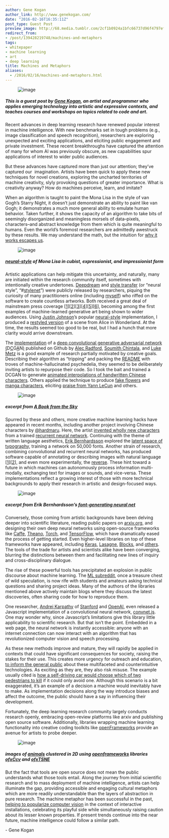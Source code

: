 ```yaml
---
author: Gene Kogan
author_link: http://www.genekogan.com/
date: "2016-02-16T16:35:11Z"
post_type: Guest Post
preview_image: http://68.media.tumblr.com/2cf1b0924a1bfc66737d96f4797ef6f7/tumblr_inline_o2neravFOu1ta78fg_540.png
redirect_from:
- /post/139428219748/machines-and-metaphors
tags:
- whitepaper
- machine learning
- art
- deep learning
title: Machines and Metaphors
aliases:
  - /2016/02/16/machines-and-metaphors.html
---
```


<figure data-orig-width="703" data-orig-height="376" class="tmblr-full"><img src="http://68.media.tumblr.com/2cf1b0924a1bfc66737d96f4797ef6f7/tumblr_inline_o2neravFOu1ta78fg_540.png" alt="image" data-orig-width="703" data-orig-height="376"/></figure>

##### This is a guest post by <a href="http://www.genekogan.com/">Gene Kogan</a>, an artist and programmer who applies emerging technology into artistic and expressive contexts, and teaches courses and workshops on topics related to code and art.

<p>Recent advances in deep learning research have renewed popular interest in machine intelligence. With new benchmarks set in tough problems (e.g., image classification and speech recognition), researchers are exploring unexpected and exciting applications, and eliciting public engagement and private investment. These recent breakthroughs have captured the attention of many for whom AI was previously obscure, as new capabilities spur applications of interest to wider public audiences.<br/></p><p>But these advances have captured more than just our attention; they&rsquo;ve captured our  imagination. Artists have been quick to apply these new techniques for novel creations, exploring the uncharted territories of machine creativity, slyly provoking questions of greater importance. What is creativity anyway? How do machines perceive, learn, and imitate?</p><!--more--><p>When an algorithm is taught to paint the Mona Lisa in the style of van Gogh’s Starry Night, it doesn&rsquo;t just demonstrate an ability to paint like van Gogh; it demonstrates a much more general ability to emulate human behavior. Taken further, it shows the capacity of an algorithm to take bits of seemingly disorganized and meaningless morsels of data&ndash;pixels, characters&ndash;and abstract knowledge from them which is quite meaningful to humans. Even the world&rsquo;s foremost researchers are admittedly awestruck by these results. We may understand the math, but the intuition for <a href="http://blog.fastforwardlabs.com/2015/09/02/dalemberts-deep-dream-bees-and-nonlinear.html">why it works escapes us</a>.</p><figure data-orig-width="558" data-orig-height="276" class="tmblr-full"><img src="http://68.media.tumblr.com/3cbe548003e0178e5a8bc834ca134f6b/tumblr_inline_o2nesdb9uq1ta78fg_540.png" alt="image" data-orig-width="558" data-orig-height="276"/></figure>

##### <a href="https://github.com/jcjohnson/neural-style">neural-style</a> of Mona Lisa in cubist, expressionist, and impressionist form

<p>Artistic applications can help mitigate this uncertainty, and naturally, many are initiated within the research community itself, sometimes with intentionally creative undertones. <a href="http://googleresearch.blogspot.in/2015/06/inceptionism-going-deeper-into-neural.html">Deepdream</a> and <a href="http://arxiv.org/abs/1508.06576">style transfer</a> (or &ldquo;neural style&rdquo;, &ldquo;#<a href="https://twitter.com/search?f=images&amp;vertical=default&amp;q=%23stylenet">stylenet</a>&rdquo;) were publicly released by researchers, piquing the curiosity of many practitioners online (including <a href="http://genekogan.com/works/style-transfer.html">myself</a>) who riffed on the software to create countless artworks. Both received a great deal of mainstream press coverage [<a href="http://www.wired.co.uk/news/archive/2015-07/03/google-deep-dream">1</a>][<a href="http://www.telegraph.co.uk/technology/google/11730050/deep-dream-best-images.html">2</a>][<a href="http://www.popsci.com/turn-your-life-computers-dream-world">3</a>][<a href="http://www.theguardian.com/technology/2015/sep/02/computer-algorithm-recreates-van-gogh-painting-picasso">4</a>][<a href="http://qz.com/495614/computers-can-now-paint-like-van-gogh-and-picasso/">5</a>][<a href="http://www.dailymail.co.uk/sciencetech/article-3214634/The-algorithm-learn-copy-artist-Neural-network-recreate-snaps-style-Van-Gogh-Picasso.html">6</a>], becoming among the first examples of machine-learned generative art being shown to wider audiences. Using <a href="http://cs.stanford.edu/people/jcjohns/">Justin Johnson</a>&rsquo;s popular <a href="https://github.com/jcjohnson/neural-style">neural-style</a> implementation, I produced a <a href="http://vimeo.com/139123754">restyled version</a> of a scene from Alice in Wonderland. At the time, the results seemed too good to be real, but I had a hunch that more clarity would arrive downstream.<br/></p><p>The <a href="https://github.com/Newmu/dcgan_code">implementation</a> of a <a href="http://arxiv.org/abs/1511.06434">deep convolutional generative adversarial network</a> <a href="http://arxiv.org/abs/1511.06434">(</a>D<a href="http://arxiv.org/abs/1511.06434">C</a>G<a href="http://arxiv.org/abs/1511.06434">A</a>N<a href="http://arxiv.org/abs/1511.06434">)</a> published on Github by <a href="https://twitter.com/alecrad">Alec Radford</a>, <a href="http://soumith.ch">Soumith Chintala</a>, and <a href="http://lukemetz.github.io/">Luke Metz</a> is a good example of research partially motivated by creative goals. Describing their algorithm as &ldquo;tripping&rdquo; and packing the <a href="https://github.com/Newmu/dcgan_code/blob/master/README.md">README</a> with troves of machine-hallucinated psychedelia, they seemed to be deliberately inviting artists to repurpose their code. So I took the bait and trained a DCGAN to generate <a href="http://www.genekogan.com/works/a-book-from-the-sky.html">animated interpolations of handwritten Chinese characters</a>. Others applied the technique to produce <a href="https://twitter.com/vintermann/status/675599478494208000">fake flowers</a> and <a href="https://github.com/mattya/chainer-DCGAN/blob/master/README.md">manga characters</a>, eliciting <a href="https://www.facebook.com/yann.lecun/posts/10153269667222143">praise from Yann LeCun</a> and others.</p><figure data-orig-width="512" data-orig-height="314" class="tmblr-full"><img src="http://68.media.tumblr.com/450487b441fdae6b17b5fe7a75e562e9/tumblr_inline_o2nf2jx1V41ta78fg_540.gif" alt="image" data-orig-width="512" data-orig-height="314"/></figure>

##### excerpt from <a href="http://genekogan.com/works/a-book-from-the-sky.html">A Book from the Sky</a>

<p>Spurred by these and others, more creative machine learning hacks have appeared in recent months, including another project involving Chinese characters by <a href="https://twitter.com/hardmaru">@hardmaru</a>. Here, the artist <a href="http://blog.otoro.net/2015/12/28/recurrent-net-dreams-up-fake-chinese-characters-in-vector-format-with-tensorflow/">invented wholly new characters</a> from a trained <a href="http://karpathy.github.io/2015/05/21/rnn-effectiveness/">recurrent neural network</a>. Continuing with the theme of written language aesthetics, <a href="http://erikbern.com">Erik Bernhardsson</a> explored the <a href="http://erikbern.com/2016/01/21/analyzing-50k-fonts-using-deep-neural-networks/">latent space of typography</a>, training a network on 50,000 fonts. Another strain of research, combining convolutional and recurrent neural networks, has produced software capable of annotating or describing images with natural language [<a href="https://github.com/ryankiros/neural-storyteller">1</a>][<a href="https://github.com/karpathy/neuraltalk2">2</a>], and even more experimentally, the <a href="http://arxiv.org/abs/1511.02793">reverse</a>. These hint toward a future in which machines can autonomously process information multi-modally, exchanging text for images or sounds, and vice-versa. These implementations reflect a growing interest of those with more technical backgrounds to apply their research in artistic and design-focused ways.</p><figure data-orig-width="512" data-orig-height="512" class="tmblr-full"><img src="http://68.media.tumblr.com/569a9c7fdf3a1db183d42b7b91389759/tumblr_inline_o2nlv9YJ041ta78fg_540.gif" alt="image" data-orig-width="512" data-orig-height="512"/></figure>

##### excerpt from Erik Bernhardsson’s <a href="http://erikbern.com/2016/01/21/analyzing-50k-fonts-using-deep-neural-networks/">font-generating neural net</a>

<p>Conversely, those coming from artistic backgrounds have been delving deeper into scientific literature, reading public papers on <a href="http://arxiv.org/">arxiv.org</a>, and designing their own deep neural networks using open-source frameworks like <a href="http://caffe.berkeleyvision.org/">Caffe</a>, <a href="http://deeplearning.net/software/theano/">Theano</a>, <a href="http://torch.ch">Torch</a>, and <a href="https://www.tensorflow.org/">TensorFlow</a>, which have dramatically eased the process of getting started. Even higher-level libraries on top of these frameworks have appeared, including <a href="http://keras.io/">Keras</a>, <a href="http://lasagne.readthedocs.org/en/latest/">Lasagne</a>, <a href="https://blocks.readthedocs.org/en/latest/">Blocks</a>, and <a href="http://venturebeat.com/2015/11/14/deep-learning-frameworks/">others</a>. The tools of the trade for artists and scientists alike have been converging, blurring the distinctions between them and facilitating new lines of inquiry and cross-disciplinary dialogue.<b><br/></b></p><p>The rise of these powerful tools has precipitated an explosion in public discourse about machine learning. The <a href="https://www.reddit.com/r/MachineLearning/">ML subreddit</a>, once a treasure chest of wild speculation, is now rife with students and amateurs asking technical questions and sharing project ideas. Many of the authors of the libraries mentioned above actively maintain blogs where they discuss the latest discoveries, often sharing code for how to reproduce them.</p><p>One researcher, <a href="http://karpathy.github.io/">Andrej Karpathy</a> of <a href="http://vision.stanford.edu/">Stanford</a> and <a href="https://openai.com">OpenAI</a>, even released a Javascript implementation of a convolutional neural network, <a href="http://cs.stanford.edu/people/karpathy/convnetjs/">convnet.js</a>. One may wonder why, since Javascript&rsquo;s limitations give this library little applicability to scientific research. But that isn&rsquo;t the point. Embedded in a web page, the neural network is instantly accessible: anyone with an internet connection can now interact with an algorithm that has revolutionized computer vision and speech processing.</p><p>As these new methods improve and mature, they will rapidly be applied in contexts that could have significant consequences for society, raising the stakes for their use. This creates more urgency for outreach and education, <a href="https://medium.com/@genekogan/from-pixels-to-paragraphs-eb2763da0e9b">to inform the general public</a> about these multifaceted and counterintuitive technologies. As exciting as they are, they also risk misuse. The example usually cited is <a href="https://www.technologyreview.com/s/542626/why-self-driving-cars-must-be-programmed-to-kill/">how a self-driving car would choose which of two pedestrians to kill</a> if it could only avoid one. Although this scenario is a bit exaggerated, it’s an example of a decision a machine would inevitably have to make. As implementation decisions along the way introduce biases and affect the outcome, the public should have a say in influencing their development.<br/></p><p>Fortunately, the deep learning research community largely conducts research openly, embracing open-review platforms like arxiv and publishing open source software. Additionally, libraries wrapping machine learning functionality into creative coding toolkits like <a href="http://openframeworks.cc">openFrameworks</a> provide an avenue for artists to probe deeper.</p><figure data-orig-width="551" data-orig-height="305" class="tmblr-full"><img src="http://68.media.tumblr.com/0e261a22a3eae842e7561d81578d9312/tumblr_inline_o2nfbdG2w11ta78fg_540.png" alt="image" data-orig-width="551" data-orig-height="305"/></figure><p><b></b></p>

##### images of <a href="http://www.vision.caltech.edu/Image_Datasets/Caltech256/images/">animals</a> clustered in 2D using <a href="http://openframeworks.cc">openframeworks</a> libraries <a href="https://github.com/kylemcdonald/ofxCcv">ofxCcv</a> and <a href="https://github.com/genekogan/ofxTSNE">ofxTSNE</a>

<p>But the fact that tools are open source does not mean the public understands what those tools entail. Along the journey from initial scientific research and to mass deployment of machine intelligence, artists can help illuminate the gap, providing accessible and engaging cultural metaphors which are more readily understandable than the layers of abstraction in pure research. The machine metaphor has been successful in the past, <a href="https://medium.com/@genekogan/machine-learning-for-artists-e93d20fdb097">helping to popularize computer vision</a> in the context of interactive installations, celebrating its playful side while simultaneously raising caution about its lesser known properties. If present trends continue into the near future, machine intelligence could follow a similar path.<br/></p><p>- Gene Kogan</p>
